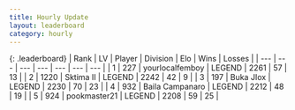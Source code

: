 ```yaml
---
title: Hourly Update
layout: leaderboard
category: hourly
---
```


{: .leaderboard}
| Rank | LV | Player | Division | Elo | Wins | Losses |
| --- | --- | --- | --- | --- | --- | --- |
| <span data-change="0">1</span> | 227 | <span title="ID: 719486">yourlocalfemboy</span> | LEGEND | <span data-change="0">2261</span> | <span data-change="0">57</span> | <span data-change="0">13</span> |
| <span data-change="0">2</span> | 1220 | <span title="ID: 402846">Sktima II</span> | LEGEND | <span data-change="0">2242</span> | <span data-change="0">42</span> | <span data-change="0">9</span> |
| <span data-change="0">3</span> | 197 | <span title="ID: 693106">Buka JIox</span> | LEGEND | <span data-change="10">2230</span> | <span data-change="2">70</span> | <span data-change="0">23</span> |
| <span data-change="0">4</span> | 932 | <span title="ID: 66144">Baila Campanaro</span> | LEGEND | <span data-change="0">2212</span> | <span data-change="0">48</span> | <span data-change="0">19</span> |
| <span data-change="0">5</span> | 924 | <span title="ID: 652474">pookmaster21</span> | LEGEND | <span data-change="0">2208</span> | <span data-change="0">59</span> | <span data-change="0">25</span> |